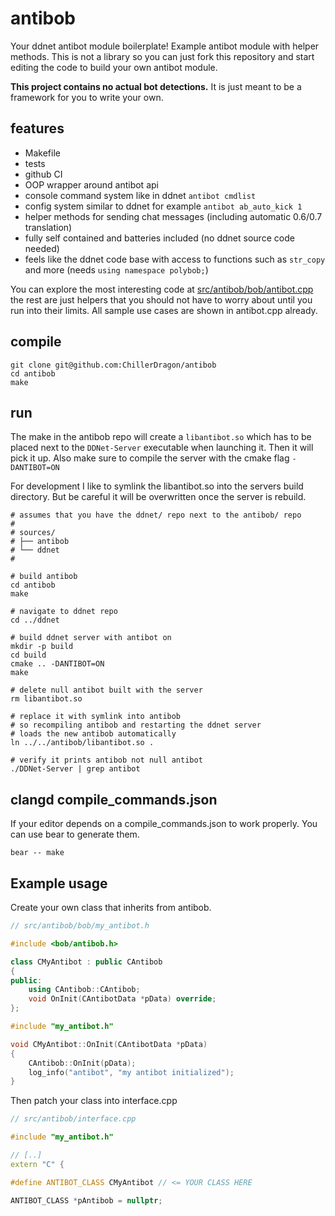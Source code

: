 # antibob

Your ddnet antibot module boilerplate! Example antibot module with helper methods.
This is not a library so you can just fork this repository and start editing the code
to build your own antibot module.

**This project contains no actual bot detections.**
It is just meant to be a framework for you to write your own.

## features

- Makefile
- tests
- github CI
- OOP wrapper around antibot api
- console command system like in ddnet ``antibot cmdlist``
- config system similar to ddnet for example ``antibot ab_auto_kick 1``
- helper methods for sending chat messages (including automatic 0.6/0.7 translation)
- fully self contained and batteries included (no ddnet source code needed)
- feels like the ddnet code base with access to functions such as ``str_copy`` and more (needs ``using namespace polybob;``)

You can explore the most interesting code at [src/antibob/bob/antibot.cpp](https://github.com/ChillerDragon/antibob/blob/master/src/antibob/bob/antibob.cpp)
the rest are just helpers that you should not have to worry about until you run into their limits.
All sample use cases are shown in antibot.cpp already.

## compile

```
git clone git@github.com:ChillerDragon/antibob
cd antibob
make
```

## run

The make in the antibob repo will create a ``libantibot.so``
which has to be placed next to the ``DDNet-Server`` executable
when launching it. Then it will pick it up.
Also make sure to compile the server with the cmake flag
``-DANTIBOT=ON``

For development I like to symlink the libantibot.so into the servers build
directory. But be careful it will be overwritten once the server is rebuild.

```
# assumes that you have the ddnet/ repo next to the antibob/ repo
#
# sources/
# ├── antibob
# └── ddnet
#

# build antibob
cd antibob
make

# navigate to ddnet repo
cd ../ddnet

# build ddnet server with antibot on
mkdir -p build
cd build
cmake .. -DANTIBOT=ON
make

# delete null antibot built with the server
rm libantibot.so

# replace it with symlink into antibob
# so recompiling antibob and restarting the ddnet server
# loads the new antibob automatically
ln ../../antibob/libantibot.so .

# verify it prints antibob not null antibot
./DDNet-Server | grep antibot
```

## clangd compile_commands.json

If your editor depends on a compile_commands.json to work properly.
You can use bear to generate them.

```
bear -- make
```

## Example usage

Create your own class that inherits from antibob.

```C++
// src/antibob/bob/my_antibot.h

#include <bob/antibob.h>

class CMyAntibot : public CAntibob
{
public:
	using CAntibob::CAntibob;
	void OnInit(CAntibotData *pData) override;
};
```

```C++
#include "my_antibot.h"

void CMyAntibot::OnInit(CAntibotData *pData)
{
	CAntibob::OnInit(pData);
	log_info("antibot", "my antibot initialized");
}
```

Then patch your class into interface.cpp


```C++
// src/antibob/interface.cpp

#include "my_antibot.h"

// [..]
extern "C" {

#define ANTIBOT_CLASS CMyAntibot // <= YOUR CLASS HERE

ANTIBOT_CLASS *pAntibob = nullptr;
```

